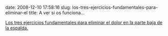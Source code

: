 date: 2008-12-10 17:58:16
slug: los-tres-ejercicios-fundamentales-para-eliminar-el
title: A ver si os funciona…

[Los tres ejercicios fundamentales para eliminar el dolor en la parte baja de la espalda.](http://fitnessblackbook.com/injuries/conquering-low-back-pain-while-getting-fitpart-iii/)

